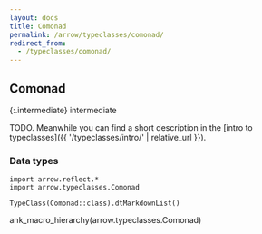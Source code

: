 ```yaml
---
layout: docs
title: Comonad
permalink: /arrow/typeclasses/comonad/
redirect_from:
  - /typeclasses/comonad/
---
```


## Comonad

{:.intermediate}
intermediate

TODO. Meanwhile you can find a short description in the [intro to typeclasses]({{ '/typeclasses/intro/' | relative_url }}).

### Data types

```kotlin:ank:replace
import arrow.reflect.*
import arrow.typeclasses.Comonad

TypeClass(Comonad::class).dtMarkdownList()
```

ank_macro_hierarchy(arrow.typeclasses.Comonad)
